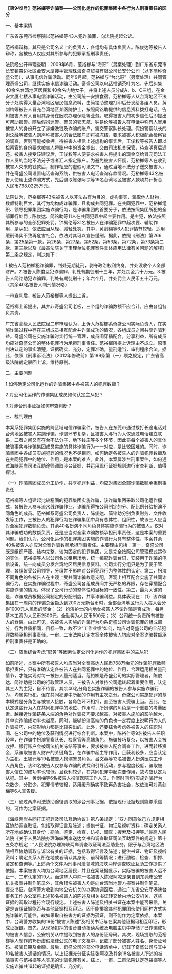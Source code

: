 **【第949号】范裕榔等诈骗案——公司化运作的犯罪集团中各行为人刑事责任的区分**

一、基本案情

广东省东莞市检察院以范裕榔等43人犯诈骗罪，向法院提起公诉。

范裕榔辩称，其只是公司名义上的负责人，各组均有具体负责人。陈俊达等被告人辩称，各被告人仅应对其所参与的犯罪承担刑事责任。

法院经公开审理查明：2009年6月，范裕榔与“海哥”（另案处理）到广东省东莞市长安镇霄边社区金安大厦接手管理珠海奇盛贸易有限公司长安分公司（以下简称奇盛公司），从事电信诈骗活动。同年9月起，范裕榔与“台北哥”（另案处理）共同管理奇盛公司，继续实施电信诈骗活动。奇盛公司以电话推销茶叶为名，先后纠集40余名台湾地区居民和40余名内地女子，并将上述人员分成A、b、C三组，在金安大厦七楼从事电信诈骗活动，由公司统一安排食宿。范裕榔等人从台湾地区不法分子处购得大量台湾地区居民信息资料，由简铭助整理打印后分发给各组人员。黄剑梅等被告人冒充台湾地区某医院护士，按照简铭助提供的信息资料拨打电话，告知被害人有人冒用其身份在医院办理保险等业务。取得被害人的初步信任后即提出可帮助报警。随后假扮巡警、警员的郭志航、钟易伦等被告人在电话中称有人冒用被害人的身份开立了涉嫌洗钱及诈骗的账户，需交警察队长处理。假扮警察队长的谢汶融等被告人则声称被害人的合法账户即将被冻结，要求被害人积极配合检察官的调查，否则可能被收押。待被害人相信上述虚构的事实后，王俊权等被告人即以检察官的身份要求被害人将账户中的资金提出，交由司法机关保管，待查明真后返还。被害人接受该建议后，王俊权等人便要求被害人将提出的现金交给冒充司法工作人员的当地不法分子或者汇人指定账户。为避免被害人怀疑，范裕榔等人在收到被害人交来的钱款后，制作相应的虚假司法文书，通过当地不法分子送交被害人，并在奇盛公司设置电话查询系统，供被害人电话查询存款情况。范裕榔等43名被告人使用上述诈骗方式，先后骗取陈张阿凉等19名台湾地区被害人款项共计折合人民币768.0225万元。

法院认为，范裕榔等43名被告人以非法占有为目的，虚构事实，骗取他人财物，数额特别巨大，其行为均构成诈骗罪，且构成共同犯罪。在共同犯罪中，范裕榔组织、领导犯罪集团实施诈骗行为，是诈骗集团的首要分子，依法按照集团所犯的全部罪行处罚；陈俊达、简铭助等11人在共同犯罪中起主要作用。是主犯，依法按照其所参与的全部犯罪处罚。钟易伦等31名被告人在诈骗犯罪中起次要、辅助作用，是从犯，依法应当从轻、减轻处罚。其中，黄剑梅等6人犯罪情节较轻，适用缓刑确实不致再危害社会，依法对其可以宣告缓刑。据此，依照《刑法》第266条，第25条第一款，第26条，第27条，第52条，第53条，第72条，第73条第二款、第三款以及《最高法院关于审理单位犯罪案件具体应用法律有关问题的解释》第二条之规定，判决如下：

1.被告人范裕榔犯诈骗罪，判处无期徒刑，剥夺政治权利终身，并处没收个人全部财产。2.被告人陈俊达犯诈骗罪，判处有期徒刑十三年，并处罚金六十万元。3.被告人简铭助犯诈骗罪，判处有期徒刑十；年六个月，并处罚金人民币五十万元。（其余40名被告人判刑情况略）

一审宣判后，被告人范裕榔等人提出上诉。

范裕榔上诉提出，其并非奇盛公司老板，三个组的诈骗数额不应合计，应由各组各负其责。

广东省高级人民法院经二审审理认为，上诉人范裕榔系奇盛公司实际负责人，在实施诈骗过程中存在三组成员相互配合并诈骗成功的情况，各组成员之间共享诈骗利益。奇盛公司在实施诈骗时实行统一管理，成员间穿插配合，分享利益，所有成员均应对奇盛公司的整体犯罪行为承担刑事责任。范裕榔所提上诉理由不成立。原审判决认定的事实清楚，证据确实、充分，定罪准确，量刑适当，审判程序合法。据此，依照《刑事诉讼法》（2012年修改前）第189条第（一）项之规定，广东省高级法院裁定驳回上诉，维持原判。

二、主要问题

1.如何确定公司化运作的诈骗集团中各被告人的犯罪数额？

2.对公司化运作的诈骗集团成员如何认定主从犯？

3.对涉台刑事证据如何审查判断？

三、裁判理由

本案系犯罪集团实施的跨区域电信诈骗案件，被告人在东莞市通过拨打长途电话对台湾地区被害人实施诈骗，诈骗环节复杂，且被害人与行为人仅通过电话建立联系，二者之间又有在台不法分子、地下钱庄等多个环节，因此将每个被害人的具体被骗事实与诈骗集团成员实施的具体诈骗行为一一对应，是比较困难的。同时，诈骗集团中各成员实施犯罪的情况也不尽相同，如何确定各被告人的诈骗犯罪数额及在共同犯罪中的地位、作用，是本案的难点。此外，本案属涉台刑事案件，如何通过海峡两岸司法互助途径调取涉台证据，并运用现行证据规则进行审查判断，值得探讨。

（一）诈骗集团成员分工协作，共享犯罪利益，均应对集团全部诈骗数额承担刑事责任

范裕榔等人组建起比较稳固的犯罪集团实施诈骗，该诈骗集团采取公司化运作模式，各被告人参与流水线诈骗作业，诈骗所得按公司制定的分、配比例分给扮演不同角色的成员。范裕榔系奇盛公司负责人，陈俊达、简铭助分别负责财务、文件收发等工作，三被告人的犯罪行为在诈骗集团中具有总体性、组织性，故该三人应当对全案犯罪数额负责。其余40名扮演不同角色具体实施诈骗行为的被告人，仅对其诈骗成功的数额负责，还是应当对全案诈骗数额承担刑事责任，这是本案的重要问题。我们认为，公司化运作的犯罪集团实施的诈骗行为具有整体性，本案其余40名被告人亦应对全案诈骗数额承担刑事责任。主要理由包括：第一，奇盛公司既是组织严密、结构完整、较为固定的犯罪集团，又是完全按照公司管理模式运作的实体。范裕榔等人以公司名义租用场地，统一编配诈骗台词，安装用于诈骗的电信设备，统一向成员分发台湾地区居民信息资料。公司实行分组只是为了便于管理，各组皆受公司领导，分组并不影响对公司犯罪行为整体性的认定。第二，扮演不同角色的各被告人在主观上受共同诈骗故意支配，客观上相互配合实施了共同诈骗行为。在实施诈骗过程中，奇盛公司各组成员间并无严格的界限，存在穿插配合实施诈骗的情况，体现了公司行动的整体性和目标的一致性。第三，最为关键的是，诈骗成员根据公司制定的分配制度，共享诈骗利益。具体表现在：（1）该诈骗集团在一周内的诈骗总金额达到200万元新台币时，全部台湾地区行为人每人会分得1000元人民币的奖金；（2）扮演护士的内地女被告人不论诈骗是否成功，每月基本工资为人民币2500元，全勤奖为人民币500元；（3）公司统一负责所有被告人的食宿。由此可见，各被告人实施的诈骗行为均系奇盛公司诈骗犯罪的组成部分，行为性质相同，目标一致，故不论“工作业绩”如何，均应对奇盛公司的全部犯罪数额承担刑事责任。一审、二审法院认定本案全体被告人均应对全案诈骗数额承担刑事责任是正确的。

（二）应当综合考虑“职务”等因素认定公司化运作的犯罪集团中的主从犯

如前所述，本案中所有被告人均应当对全案高达人民币768万余元的诈骗犯罪数额承担责任，只有准确认定各被告人在共同犯罪中的地位、作用，合理运用相关量刑情节，才能实现对每一被告人量刑适当。范裕榔是奇盛公司的实际管理者，陈俊达、简铭助是公司的行政管理人员，三被告人对维持公司运转起着重要作用，认定其三人为主犯，自不待言。其余40名分角色实施诈骗的被告人参与实施诈骗行为，均属实行犯，但在共同犯罪中所起的作用有主次之分。奇盛公司实施犯罪的基本模式是分角色与被害人接触，各角色环环相扣，直至被害人受骗上当。因此，在认定这些行为人在共同犯罪中的地位、作用时，所扮演的角色是一个重要的考量因素。越接近诈骗链条末端的角色对诈骗技巧要求越高，对被害人施加的影响越大，其单次诈骗成功率也越高。同时，能够扮演高端的角色也一定程度上说明行为人的诈骗技巧、内部影响力都是比较突出的。此外，还要综合考虑各被告人的任职时间、在公司中的地位及获利情况进行综合判断。本案中，陈裕仁等9名被告人任职较早，在诈骗中扮演警察队长、检察官等高端角色，施骗技巧复杂，以被害人会被收押、银行账户会被司法机关冻结等事由，要求被害人配合调查工作，进而转移资金，系骗取被害人财产的关键角色，在诈骗中起主导作用，且获利较多，应当认定为主犯。王锡元等19名被告人扮演警员角色，吕文英等12名被告人扮演医院工作人员角色，该31名被告人仅参与诈骗的试探和引导活动，参与程度较低，骗取被害人信任的成功率也较低，且获利较少，在共同犯罪中起次要作用，故均应认定为从犯。其中，黄剑梅等6名被告人扮演医院工作人员，作案时间短{实施诈骗行为次数少、分赃少，犯罪情节较轻，适用缓刑确实不致再危害社会，故依法可对黄剑梅等6人宣告缓。

（三）通过两岸司法协助途径调取的涉台刑事证据，依据现行证据规则能够采信的，可作为定案证据。

《海峡两岸共同打击犯罪及司法互助协议》第八条规定：“双方同意依己方规定相互协助调查取证，包括取得证言及陈述；提供书证、物证及视听资料；确定关系人所在地或确认其身份；勘验、鉴定、检查、访视、调查；搜索及扣押等。”最高人民法院《关于人民法院办理海峡两岸送达文书和调查取证司法互助案件的规定》第十五条亦规定：“人民法院办理海峡两岸调查取证司法互助业务，限于与台湾地区法院相互协助调取与诉讼有关的证据，包括取得证言及陈述；提供书证、物证及视听资料；确定关系人所在地或者确认其身份、前科等情况；进行勘验、检查、扣押、鉴定和查询等。”上述两个文件为刑事司法领域的海峡两岸调查取证互助工作提供了依据。本案被害人均为台湾地区居民，并且在案证据显示，实际被骗的被害人远不止一、二审认定的19人。而这19人中除一名被害人陈张阿凉是亲自到东莞市公安机关报案并制作笔录外，其余18名被害人均是向台湾当地警方报案并制作笔录、提交书证。台湾警方收到内地公安机关的办案协调函后，通过广东省公安厅港澳台事务工作办公室将上述18名被害人的陈述及相关书证转交给内地公安机关，这些证据的调取过程符合现行规定。上述被害人陈述及相关书证在本案中能否采信，关键是该组证据能否与其他证据相互印证。因不能排除其他犯罪团伙使用同种方式实施诈骗的可能性，故如果取自被害方的证据为孤证，则不能作为定案依据。本案中，台湾警方收集的19份“被害人陈述”及相关书证与在案其他证据可相互印证，形成证据链。首先，从现场扣押的语音自动报读系统及电脑主机中存储了已诈骗成功的被害人信息，公安机关从中提取到被害人的身份证号码。其次，现场提取的范裕榔等人制作的15份虚假法律公文的电子文档中，记载了部分被害人姓名、身份证号码、被骗日期及金额。最后，奇盛公司的部分电话清单中，记载了奇盛公司与其中10名被害人通话的情况。以上证据充分证实陈张阿凉及其余18名被害人所述的被骗事实与范裕榔等人实施的诈骗犯罪有关。综上，一审、二审法院认定范裕榔等人实施诈骗共19起的证据是确实、充分的。